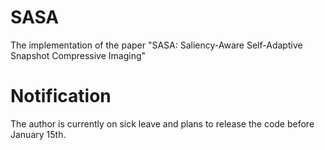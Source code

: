 # SASA
The implementation of the paper "SASA: Saliency-Aware Self-Adaptive Snapshot Compressive Imaging"

# Notification
The author is currently on sick leave and plans to release the code before January 15th.
